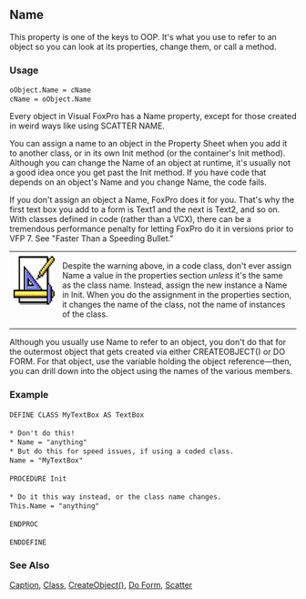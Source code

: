 ## Name

This property is one of the keys to OOP. It's what you use to refer to an object so you can look at its properties, change them, or call a method.

### Usage

```foxpro
oObject.Name = cName
cName = oObject.Name
```

Every object in Visual FoxPro has a Name property, except for those created in weird ways like using SCATTER NAME.

You can assign a name to an object in the Property Sheet when you add it to another class, or in its own Init method (or the container's Init method). Although you can change the Name of an object at runtime, it's usually not a good idea once you get past the Init method. If you have code that depends on an object's Name and you change Name, the code fails.

If you don't assign an object a Name, FoxPro does it for you. That's why the first text box you add to a form is Text1 and the next is Text2, and so on. With classes defined in code (rather than a VCX), there can be a tremendous performance penalty for letting FoxPro do it in versions prior to VFP 7. See "Faster Than a Speeding Bullet."

<table>
<tr>
  <td width="17%" valign="top">
<img width="94" height="94" src="Design.gif">
  </td>
  <td width="83%">
  <p>Despite the warning above, in a code class, don't ever assign Name a value in the properties section <i>unless</I> it's the same as the class name. Instead, assign the new instance a Name in Init. When you do the assignment in the properties section, it changes the name of the class, not the name of instances of the class. </p>
  </td>
 </tr>
</table>

Although you usually use Name to refer to an object, you don't do that for the outermost object that gets created via either CREATEOBJECT() or DO FORM. For that object, use the variable holding the object reference&mdash;then, you can drill down into the object using the names of the various members.

### Example

```foxpro
DEFINE CLASS MyTextBox AS TextBox

* Don't do this!
* Name = "anything"
* But do this for speed issues, if using a coded class.
Name = "MyTextBox"

PROCEDURE Init

* Do it this way instead, or the class name changes.
This.Name = "anything"

ENDPROC

ENDDEFINE
```
### See Also

[Caption](s4g482.md), [Class](s4g323.md), [CreateObject()](s4g347.md), [Do Form](s4g354.md), [Scatter](s4g078.md)